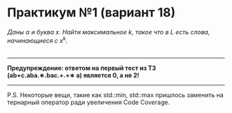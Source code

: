 # Практикум №1 (вариант 18)
###### Даны α и буква x. Найти максимальное k, такое что в L есть слова, начинающиеся с x<sup>k</sup>.  
____  
**Предупреждение: ответом на первый тест из ТЗ (ab+c.aba.∗.bac.+.+∗ a) является 0, а не 2!**
____
P.S. Некоторые вещи, такие как std::min, std::max пришлось заменить на тернарный оператор ради увеличения Code Coverage.


